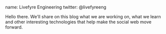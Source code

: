 name: Livefyre Engineering
twitter: @livefyreeng

Hello there. We'll share on this blog what we are working on, what we learn and other interesting technologies that help make the social web move forward. 
